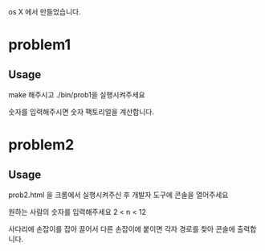 os X 에서 만들었습니다.

# problem1
## Usage

make 해주시고 ./bin/prob1을 실행시켜주세요

숫자를 입력해주시면 숫자 팩토리얼을 계산합니다.

# problem2
## Usage

prob2.html 을 크롬에서 실행시켜주신 후 개발자 도구에 콘솔을 열어주세요

원하는 사람의 숫자를 입력해주세요 2 < n < 12

사다리에 손잡이를 잡아 끌어서 다른 손잡이에 붙이면 각자 경로를 찾아 콘솔에 출력합니다.


